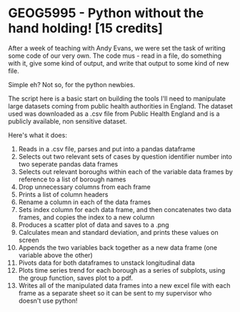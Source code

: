 # GEOG5995 - Python without the hand holding!  [15 credits]

After a week of teaching with Andy Evans, we were set the task of writing some code of our very own.  The code mus - read in a file, do something with it, give some kind of output, and write that output to some kind of new file.

Simple eh?  Not so, for the python newbies.

The script here is a basic start on building the tools I'll need to manipulate large datasets coming from public health authorities in England.  The dataset used was downloaded as a .csv file from Public Health England and is a publicly available, non sensitive dataset.

Here's what it does:

1.  Reads in a .csv file, parses and put into a pandas dataframe
2.  Selects out two relevant sets of cases by question identifier number into two seperate pandas data frames
3.  Selects out relevant boroughs within each of the variable data frames  by reference to a list of borough names
4.  Drop unnecessary columns from each frame
5.  Prints a list of column headers
6.  Rename a column in each of the data frames
7.  Sets index column for each data frame, and then concatenates two data frames, and copies the index to a new column
8.  Produces a scatter plot of data and saves to a .png
9.  Calculates mean and standard deviation, and prints these values on screen
10. Appends the two variables back together as a new data frame (one variable above the other)
11. Pivots data for both dataframes to unstack longitudinal data
12. Plots time series trend for each borough as a series of subplots, using the group function, saves plot to a pdf.
13. Writes all of the manipulated data frames into a new excel file with each frame as a separate sheet so it can be sent to my supervisor who doesn't use python!
